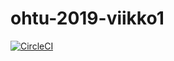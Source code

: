 # ohtu-2019-viikko1

[![CircleCI](https://circleci.com/gh/terodotus/ohtu-2019-viikko1.svg?style=svg)](https://circleci.com/gh/terodotus/ohtu-2019-viikko1)
